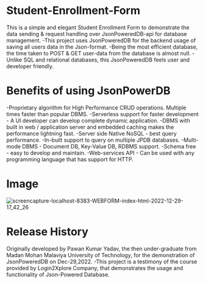 # Student-Enrollment-Form
This is a simple and elegant Student Enrollment Form   to demonstrate the data sending & request handling over JsonPoweredDB-api for database management.
-This project uses JsonPoweredDB for the backend usage of saving all users data in the Json-format.
-Being the most efficient database, the time taken to POST & GET user-data from the database is almost null.
-Unlike SQL and relational databases, this JsonPoweredDB feels user and developer friendly.

# Benefits of using JsonPowerDB
-Proprietary algorithm for High Performance CRUD operations. Multiple times faster than popular DBMS.
-Serverless support for faster development - A UI developer can develop complete dynamic application.
-DBMS with built in web / application server and embedded caching makes the performance lightning fast.
-Server side Native NoSQL - best query performance.
-In-built support to query on multiple JPDB databases.
-Multi-mode DBMS - Document DB, Key-Value DB, RDBMS support.
-Schema free - easy to develop and maintain.
-Web-services API - Can be used with any programming language that has support for HTTP.

# Image
![screencapture-localhost-8383-WEBFORM-index-html-2022-12-29-17_42_26](https://user-images.githubusercontent.com/66427940/209949641-a494f9e8-0419-43e1-ba40-e6e120ededa0.png)


# Release History
Originally developed by Pawan Kumar Yadav, the then under-graduate from Madan Mohan Malaviya University of Technology, for the demonstration of JsonPoweredDB on Dec-29,2022. -This project is a testimony of the course provided by Login2Xplore Company, that demonstrates the usage and functionality of Json-Powered Database.
